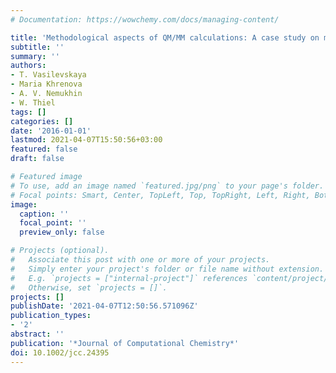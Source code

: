 ```yaml
---
# Documentation: https://wowchemy.com/docs/managing-content/

title: 'Methodological aspects of QM/MM calculations: A case study on matrix metalloproteinase-2'
subtitle: ''
summary: ''
authors:
- T. Vasilevskaya
- Maria Khrenova
- A. V. Nemukhin
- W. Thiel
tags: []
categories: []
date: '2016-01-01'
lastmod: 2021-04-07T15:50:56+03:00
featured: false
draft: false

# Featured image
# To use, add an image named `featured.jpg/png` to your page's folder.
# Focal points: Smart, Center, TopLeft, Top, TopRight, Left, Right, BottomLeft, Bottom, BottomRight.
image:
  caption: ''
  focal_point: ''
  preview_only: false

# Projects (optional).
#   Associate this post with one or more of your projects.
#   Simply enter your project's folder or file name without extension.
#   E.g. `projects = ["internal-project"]` references `content/project/deep-learning/index.md`.
#   Otherwise, set `projects = []`.
projects: []
publishDate: '2021-04-07T12:50:56.571096Z'
publication_types:
- '2'
abstract: ''
publication: '*Journal of Computational Chemistry*'
doi: 10.1002/jcc.24395
---
```

